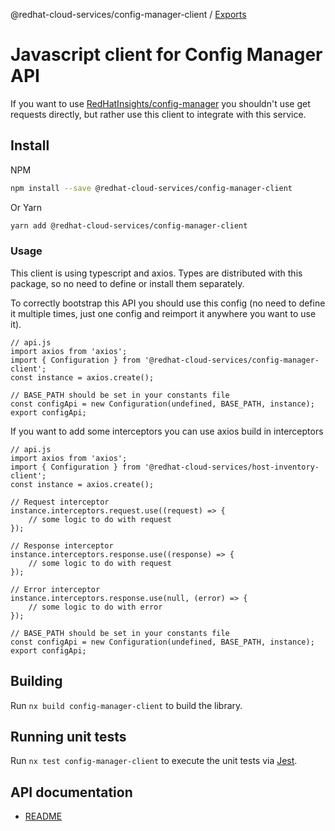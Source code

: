 @redhat-cloud-services/config-manager-client / [Exports](modules.md)

# Javascript client for Config Manager API
If you want to use [RedHatInsights/config-manager](https://github.com/RedHatInsights/config-manager) you shouldn't use get requests directly, but rather use this client to integrate with this service.

## Install
NPM
```bash
npm install --save @redhat-cloud-services/config-manager-client
```

Or Yarn
```bash
yarn add @redhat-cloud-services/config-manager-client
```

### Usage
This client is using typescript and axios. Types are distributed with this package, so no need to define or install them separately.

To correctly bootstrap this API you should use this config (no need to define it multiple times, just one config and reimport it anywhere you want to use it).
```JS
// api.js
import axios from 'axios';
import { Configuration } from '@redhat-cloud-services/config-manager-client';
const instance = axios.create();

// BASE_PATH should be set in your constants file
const configApi = new Configuration(undefined, BASE_PATH, instance);
export configApi;
```

If you want to add some interceptors you can use axios build in interceptors
```JS
// api.js
import axios from 'axios';
import { Configuration } from '@redhat-cloud-services/host-inventory-client';
const instance = axios.create();

// Request interceptor
instance.interceptors.request.use((request) => {
    // some logic to do with request
});

// Response interceptor
instance.interceptors.response.use((response) => {
    // some logic to do with request
});

// Error interceptor
instance.interceptors.response.use(null, (error) => {
    // some logic to do with error
});

// BASE_PATH should be set in your constants file
const configApi = new Configuration(undefined, BASE_PATH, instance);
export configApi;
```

## Building

Run `nx build config-manager-client` to build the library.

## Running unit tests

Run `nx test config-manager-client` to execute the unit tests via [Jest](https://jestjs.io).

## API documentation

* [README](doc/README.md)
